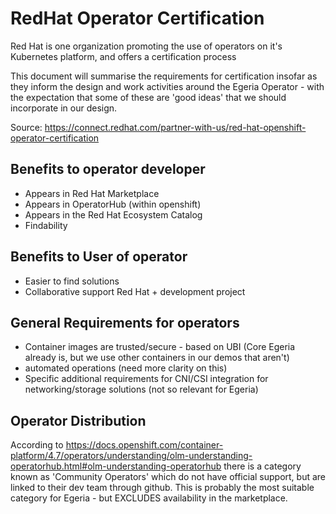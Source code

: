 # RedHat Operator Certification

Red Hat is one organization promoting the use of operators on it's Kubernetes 
platform, and offers a certification process

This document will summarise the requirements for certification insofar as they
inform the design and work activities around the Egeria Operator - with the expectation 
that some of these are 'good ideas' that we should incorporate in our design.

Source: https://connect.redhat.com/partner-with-us/red-hat-openshift-operator-certification

## Benefits to operator developer

* Appears in Red Hat Marketplace
* Appears in OperatorHub (within openshift)
* Appears in the Red Hat Ecosystem Catalog
* Findability

## Benefits to User of operator

* Easier to find solutions
* Collaborative support Red Hat + development project

## General Requirements for operators

* Container images are trusted/secure - based on UBI 
  (Core Egeria already is, but we use other containers in our demos that aren't)
* automated operations (need more clarity on this)
* Specific additional requirements for CNI/CSI integration for networking/storage solutions (not so relevant for Egeria)

## Operator Distribution

According to https://docs.openshift.com/container-platform/4.7/operators/understanding/olm-understanding-operatorhub.html#olm-understanding-operatorhub there is a 
category known as 'Community Operators' which do not have official support, but are
linked to their dev team through github. This is probably the most suitable
category for Egeria - but EXCLUDES availability in the marketplace.

